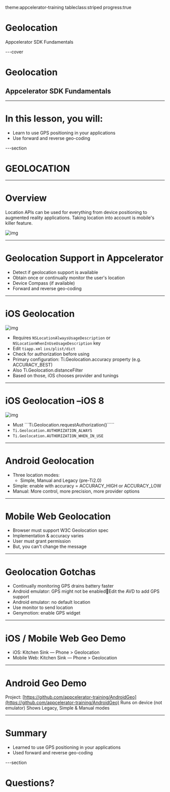 theme:appcelerator-training
tableclass:striped
progress:true

# Geolocation

Appcelerator SDK Fundamentals

---cover

# Geolocation

## Appcelerator SDK Fundamentals

--- 

# In this lesson, you will:

- Learn to use GPS positioning in your applications
- Use forward and reverse geo-coding

---section 

# GEOLOCATION

--- 

# Overview

Location APIs can be used for everything from device positioning to augmented reality applications. Taking location into account is mobile's killer feature.

![img](/assets/image6.png)

--- 

# Geolocation Support in Appcelerator

- Detect if geolocation support is available
- Obtain once or continually monitor the user's location
- Device Compass (if available)
- Forward and reverse geo-coding

--- 

# iOS Geolocation

![img](/assets/image7.png)

- Requires ```NSLocationAlwaysUsageDescription``` or ```NSLocationWhenInUseUsageDescription``` key
- Edit ```tiapp.xml``` ```ios/plist/dict```
- Check for authorization before using
- Primary configuration: Ti.Geolocation.accuracy property (e.g. ACCURACY_BEST)
- Also Ti.Geolocation.distanceFilter
- Based on those, iOS chooses provider and tunings

--- 

# iOS Geolocation –iOS 8

![img](/assets/image8.png)

- Must ```Ti.Geolocation.requestAuthorization()`````
- ```Ti.Geolocation.AUTHORIZATION_ALWAYS```
- ```Ti.Geolocation.AUTHORIZATION_WHEN_IN_USE```

--- 

# Android Geolocation

- Three location modes:
  - Simple, Manual and Legacy (pre-Ti2.0)
- Simple: enable with accuracy = ACCURACY_HIGH or ACCURACY_LOW
- Manual: More control, more precision, more provider options

--- 

# Mobile Web Geolocation

- Browser must support W3C Geolocation spec
- Implementation & accuracy varies
- User must grant permission
- But, you can't change the message

--- 

# Geolocation Gotchas

- Continually monitoring GPS drains battery faster
- Android emulator: GPS might not be enabledEdit the AVD to add GPS support
- Android emulator: no default location
- Use monitor to send location
- Genymotion: enable GPS widget 

--- 

# iOS / Mobile Web Geo Demo

- iOS: Kitchen Sink — Phone > Geolocation
- Mobile Web: Kitchen Sink — Phone > Geolocation

--- 

# Android Geo Demo

Project: [https://github.com/appcelerator-training/AndroidGeo](https://github.com/appcelerator-training/AndroidGeo)
Runs on device (not emulator)
Shows Legacy, Simple & Manual modes

--- 

# Summary

- Learned to use GPS positioning in your applications
- Used forward and reverse geo-coding

---section

# Questions?